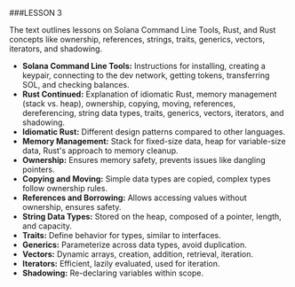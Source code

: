 ###LESSON 3 

The text outlines lessons on Solana Command Line Tools, Rust, and Rust concepts like ownership, references, strings, traits, generics, vectors, iterators, and shadowing. 
- **Solana Command Line Tools:** 
Instructions for installing, creating a keypair, connecting to the dev network, getting tokens, transferring SOL, and checking balances.
- **Rust Continued:** Explanation of idiomatic Rust, memory management (stack vs. heap), ownership, copying, moving, references, dereferencing, string data types, traits, generics, vectors, iterators, and shadowing.
- **Idiomatic Rust:** Different design patterns compared to other languages.
- **Memory Management:** Stack for fixed-size data, heap for variable-size data, Rust's approach to memory cleanup.
- **Ownership:** Ensures memory safety, prevents issues like dangling pointers.
- **Copying and Moving:** Simple data types are copied, complex types follow ownership rules.
- **References and Borrowing:** Allows accessing values without ownership, ensures safety.
- **String Data Types:** Stored on the heap, composed of a pointer, length, and capacity.
- **Traits:** Define behavior for types, similar to interfaces.
- **Generics:** Parameterize across data types, avoid duplication.
- **Vectors:** Dynamic arrays, creation, addition, retrieval, iteration.
- **Iterators:** Efficient, lazily evaluated, used for iteration.
- **Shadowing:** Re-declaring variables within scope.